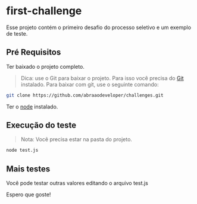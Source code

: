 # first-challenge

Esse projeto contém o primeiro desafio do processo seletivo e um exemplo de teste.

## Pré Requisitos

Ter baixado o projeto completo.
> Dica: use o Git para baixar o projeto. Para isso você precisa do [Git](https://git-scm.com/downloads) instalado.
Para baixar com git, use o seguinte comando: 
```bash
git clone https://github.com/abraaodeveloper/challenges.git
```
Ter o [node](https://nodejs.org/en/download/) instalado. 

## Execução do teste

> Nota: Você precisa estar na pasta do projeto.

```bash
node test.js
```

## Mais testes
Você pode testar outras valores editando o arquivo test.js


Espero que goste!
